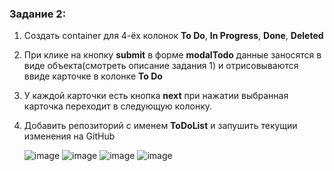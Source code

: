 ### Задание 2:

1. Создать container для 4-ёх колонок **To Do**, **In Progress**, **Done**, **Deleted**
2. При клике на кнопку **submit** в форме **modalTodo** данные заносятся в виде объекта(смотреть описание задания 1) и
   отрисовываются ввиде карточке в колонке **To Do**
3. У каждой карточки есть кнопка **next** при нажатии выбранная карточка переходит в следующую колонку.
4. Добавить репозиторий с именем **ToDoList** и запушить текущии изменения на GitHub

   ![image](https://github.com/radomir-radionov/ToDoList-modern/assets/66359081/2e989d91-178e-48ef-a3ad-c25a6bba10b6)
   ![image](https://github.com/radomir-radionov/ToDoList-modern/assets/66359081/e0adb6ca-c0ca-4d8b-b537-61f07aa89a53)
   ![image](https://github.com/radomir-radionov/ToDoList-modern/assets/66359081/caaae4a9-2b76-4f67-a4ce-9e49ff549845)
   ![image](https://github.com/radomir-radionov/ToDoList-modern/assets/66359081/5fd9441c-f6dd-4677-8d47-6eb308e6e46b)
